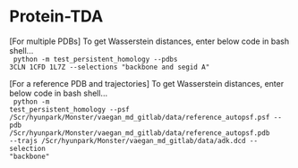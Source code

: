 # Protein-TDA

[For multiple PDBs] To get Wasserstein distances, enter below code in bash shell... </br>
<code>
python -m test_persistent_homology --pdbs 3CLN 1CFD 1L7Z --selections "backbone and segid A" 
</code>

[For a reference PDB and trajectories] To get Wasserstein distances, enter below code in bash shell... </br>
<code>
python -m test_persistent_homology --psf /Scr/hyunpark/Monster/vaegan_md_gitlab/data/reference_autopsf.psf --pdb /Scr/hyunpark/Monster/vaegan_md_gitlab/data/reference_autopsf.pdb --trajs /Scr/hyunpark/Monster/vaegan_md_gitlab/data/adk.dcd --selection "backbone"
</code>
